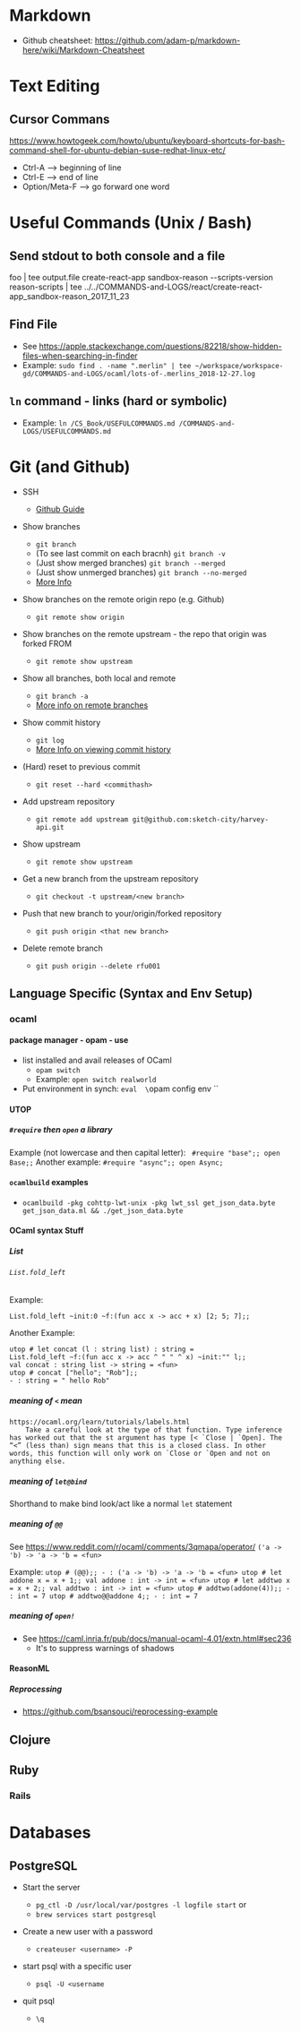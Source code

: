 # Markdown
* Github cheatsheet: https://github.com/adam-p/markdown-here/wiki/Markdown-Cheatsheet

# Text Editing
## Cursor Commans
https://www.howtogeek.com/howto/ubuntu/keyboard-shortcuts-for-bash-command-shell-for-ubuntu-debian-suse-redhat-linux-etc/ 
* Ctrl-A --> beginning of line
* Ctrl-E --> end of line
* Option/Meta-F --> go forward one word

# Useful Commands (Unix / Bash)
## Send stdout to both console and a file
foo | tee output.file
create-react-app sandbox-reason --scripts-version reason-scripts | tee ../../COMMANDS-and-LOGS/react/create-react-app_sandbox-reason_2017_11_23

## Find File
* See https://apple.stackexchange.com/questions/82218/show-hidden-files-when-searching-in-finder
* Example: `sudo find . -name ".merlin" | tee ~/workspace/workspace-gd/COMMANDS-and-LOGS/ocaml/lots-of-.merlins_2018-12-27.log`


## `ln` command - links (hard or symbolic)
* Example: ```ln /CS_Book/USEFULCOMMANDS.md /COMMANDS-and-LOGS/USEFULCOMMANDS.md```

# Git (and Github)
* SSH
	* [Github Guide](https://help.github.com/articles/checking-for-existing-ssh-keys/)
* Show branches
	* `git branch`
	* (To see last commit on each bracnh) `git branch -v`
	* (Just show merged branches) `git branch --merged`
	* (Just show unmerged branches) `git branch --no-merged`
	* [More Info](https://git-scm.com/book/en/v2/Git-Branching-Branch-Management)

* Show branches on the remote origin repo (e.g. Github)
	* `git remote show origin`

* Show branches on the remote upstream - the repo that origin was forked FROM
	* `git remote show upstream`

* Show all branches, both local and remote
	* `git branch -a`
	* [More info on remote branches](http://gitready.com/intermediate/2009/02/13/list-remote-branches.html)

* Show commit history
	* `git log`
	* [More Info on viewing commit history](https://git-scm.com/book/en/v2/Git-Basics-Viewing-the-Commit-History)

* (Hard) reset to previous commit
	* `git reset --hard <commithash>`

* Add upstream repository
	* `git remote add upstream git@github.com:sketch-city/harvey-api.git`

* Show upstream
	* `git remote show upstream`

* Get a new branch from the upstream repository
	* `git checkout -t upstream/<new branch>`

* Push that new branch to your/origin/forked repository
	* `git push origin <that new branch>`

* Delete remote branch
	* `git push origin --delete rfu001`


## Language Specific (Syntax and Env Setup)
### ocaml
#### package manager - opam -  use
* list installed and avail releases of OCaml
	* `opam switch`
	* Example: `open switch realworld`
* Put environment in synch: `eval  \`opam config env \``

#### UTOP
##### `#require` then `open` a library
Example (not lowercase and then capital letter):
	```	
		#require "base";;
		open Base;;
	```
Another example:
	```
		#require "async";;
		open Async;
	```

#### `ocamlbuild` examples
* `ocamlbuild -pkg cohttp-lwt-unix -pkg lwt_ssl get_json_data.byte get_json_data.ml && ./get_json_data.byte`


#### OCaml syntax Stuff
##### List
###### `List.fold_left`
Example:
  ```
  List.fold_left ~init:0 ~f:(fun acc x -> acc + x) [2; 5; 7];;
  ```

  Another Example:

  ```
  utop # let concat (l : string list) : string =
  List.fold_left ~f:(fun acc x -> acc ^ " " ^ x) ~init:"" l;;
  val concat : string list -> string = <fun>
  utop # concat ["hello"; "Rob"];;
  - : string = " hello Rob"
  ```

##### meaning of `<` mean
	https://ocaml.org/learn/tutorials/labels.html
		Take a careful look at the type of that function. Type inference has worked out that the st argument has type [< `Close | `Open]. The “<” (less than) sign means that this is a closed class. In other words, this function will only work on `Close or `Open and not on anything else.

##### meaning of `let@bind`
Shorthand to make bind look/act like a normal `let` statement

##### meaning of `@@`
See https://www.reddit.com/r/ocaml/comments/3qmapa/operator/
`('a -> 'b) -> 'a -> 'b = <fun>`

Example: 
	```
		utop # (@@);;
		- : ('a -> 'b) -> 'a -> 'b = <fun>
		utop # let addone x = x + 1;;
		val addone : int -> int = <fun>
		utop # let addtwo x = x + 2;;
		val addtwo : int -> int = <fun>
		utop # addtwo(addone(4));;
		- : int = 7
		utop # addtwo@@addone 4;;
		- : int = 7
	```

##### meaning of `open!`
* See https://caml.inria.fr/pub/docs/manual-ocaml-4.01/extn.html#sec236
	* It's to suppress warnings of shadows

#### ReasonML
##### Reprocessing
* https://github.com/bsansouci/reprocessing-example



## Clojure

## Ruby
### Rails



# Databases
## PostgreSQL
* Start the server
	* `pg_ctl -D /usr/local/var/postgres -l logfile start`
	or
	* `brew services start postgresql`

* Create a new user with a password
	* `createuser <username> -P`

* start psql with a specific user
	* `psql -U <username`

* quit psql
	* `\q`
